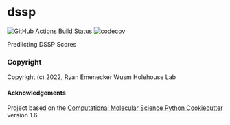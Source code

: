 dssp
==============================
[//]: # (Badges)
[![GitHub Actions Build Status](https://github.com/REPLACE_WITH_OWNER_ACCOUNT/PredictDSSP/workflows/CI/badge.svg)](https://github.com/REPLACE_WITH_OWNER_ACCOUNT/PredictDSSP/actions?query=workflow%3ACI)
[![codecov](https://codecov.io/gh/REPLACE_WITH_OWNER_ACCOUNT/dssp/branch/master/graph/badge.svg)](https://codecov.io/gh/REPLACE_WITH_OWNER_ACCOUNT/dssp/branch/master)


Prediicting DSSP Scores

### Copyright

Copyright (c) 2022, Ryan Emenecker Wusm Holehouse Lab


#### Acknowledgements
 
Project based on the 
[Computational Molecular Science Python Cookiecutter](https://github.com/molssi/cookiecutter-cms) version 1.6.

